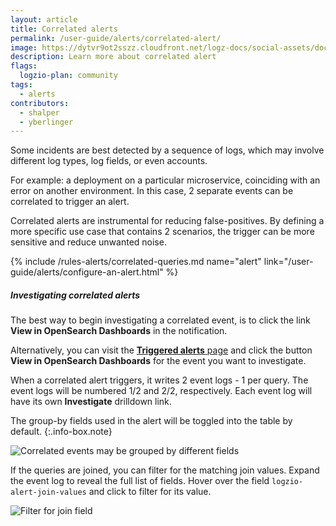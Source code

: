 ```yaml
---
layout: article
title: Correlated alerts
permalink: /user-guide/alerts/correlated-alert/
image: https://dytvr9ot2sszz.cloudfront.net/logz-docs/social-assets/docs-social.jpg
description: Learn more about correlated alert
flags:
  logzio-plan: community
tags:
  - alerts
contributors:
  - shalper
  - yberlinger
---
```


Some incidents are best detected by a sequence of logs, which may involve different log types, log fields, or even accounts.

For example: a deployment on a particular microservice, coinciding with an error on another environment. In this case, 2 separate events can be correlated to trigger an alert.

Correlated alerts are instrumental for reducing false-positives. By defining a more specific use case that contains 2 scenarios, the trigger can be more sensitive and reduce unwanted noise.

{% include /rules-alerts/correlated-queries.md name="alert" link="/user-guide/alerts/configure-an-alert.html" %}

##### Investigating correlated alerts

The best way to begin investigating a correlated event, is to click the link **View in OpenSearch Dashboards** in the notification.

Alternatively, you can visit the [**Triggered alerts** page](https://app.logz.io/#/dashboard/triggers/triggered-alerts) and click the button **View in OpenSearch Dashboards** for the event you want to investigate.

When a correlated alert triggers, it writes 2 event logs - 1 per query. The event logs will be numbered 1/2 and 2/2, respectively. Each event log will have its own **Investigate** drilldown link.

The group-by fields used in the alert will be toggled into the table by default.
{:.info-box.note}

![Correlated events may be grouped by different fields](https://dytvr9ot2sszz.cloudfront.net/logz-docs/correlated-alerts/add-another-query.png)

If the queries are joined, you can filter for the matching join values. Expand the event log to reveal the full list of fields. Hover over the field `logzio-alert-join-values` and click **<i class="fas fa-search-plus"></i>** to filter for its value.


![Filter for join field](https://dytvr9ot2sszz.cloudfront.net/logz-docs/correlated-alerts/filter-for-join-field.png)


</div>

